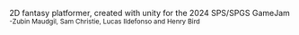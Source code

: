 2D fantasy platformer, created with unity for the 2024 SPS/SPGS GameJam
<sub>-Zubin Maudgil, Sam Christie, Lucas Ildefonso and Henry Bird</sub>
